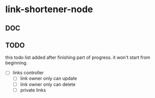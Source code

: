 # link-shortener-node

## DOC

## TODO

this todo list added after finishing part of progress.
it won't start from beginning.

* [ ] links controller
  * [ ] link owner only can update
  * [ ] link owner only can delete
  * [ ] private links
